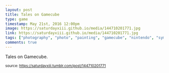 ```yaml
---
layout: post
title: Tales on Gamecube
type: game
timestamp: May 21st, 2016 12:00pm
image: https://saturdayxiii.github.io/media/144710201771.jpg
link: https://saturdayxiii.github.io/media/144710201771.jpg
tags: ["photography", "photo", "painting", "gamecube", "nintendo", "symphonia", "mod", "art", "game", "showcase"]
comments: true
---
```


Tales on Gamecube.
 
  
<small>source: https://saturdayxiii.tumblr.com/post/144710201771</small>